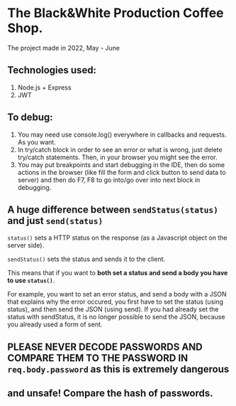 # The Black&White Production Coffee Shop.

The project made in 2022, May - June

## Technologies used:

1) Node.js + Express
2) JWT

## To debug:

1) You may need use console.log() everywhere in callbacks and requests. As you want.
2) In try/catch block in order to see an error or what is wrong, just delete try/catch statements. Then, in your browser
   you might see the error.
3) You may put breakpoints and start debugging in the IDE, then do some actions in the browser (like fill
   the form and click button to send data to server) and then do F7, F8 to go into/go over into next block in debugging.

## A huge difference between `sendStatus(status)` and just `send(status)`

`status()` sets a HTTP status on the response (as a Javascript object on the server side).

`sendStatus()` sets the status and sends it to the client.

This means that if you want to **both set a status and send a body you have to use `status()`**.

For example, you want to set an error status, and send a body with a JSON that explains why the error occured, you
first have to set the status (using status), and then send the JSON (using send). If you had already set the status
with sendStatus, it is no longer possible to send the JSON, because you already used a form of sent.

## PLEASE NEVER DECODE PASSWORDS AND COMPARE THEM TO THE PASSWORD IN `req.body.password` as this is extremely dangerous

## and unsafe! Compare the hash of passwords. 
